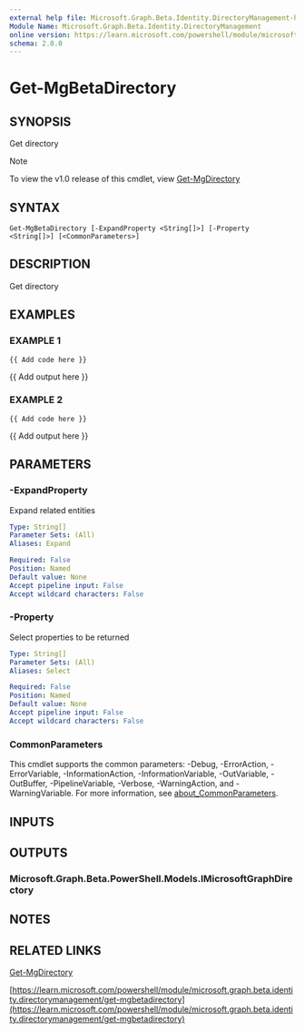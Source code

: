 ```yaml
---
external help file: Microsoft.Graph.Beta.Identity.DirectoryManagement-help.xml
Module Name: Microsoft.Graph.Beta.Identity.DirectoryManagement
online version: https://learn.microsoft.com/powershell/module/microsoft.graph.beta.identity.directorymanagement/get-mgbetadirectory
schema: 2.0.0
---
```


# Get-MgBetaDirectory

## SYNOPSIS
Get directory

> [!NOTE]
> To view the v1.0 release of this cmdlet, view [Get-MgDirectory](/powershell/module/Microsoft.Graph.Identity.DirectoryManagement/Get-MgDirectory?view=graph-powershell-1.0)

## SYNTAX

```
Get-MgBetaDirectory [-ExpandProperty <String[]>] [-Property <String[]>] [<CommonParameters>]
```

## DESCRIPTION
Get directory

## EXAMPLES

### EXAMPLE 1
```
{{ Add code here }}
```

{{ Add output here }}

### EXAMPLE 2
```
{{ Add code here }}
```

{{ Add output here }}

## PARAMETERS

### -ExpandProperty
Expand related entities

```yaml
Type: String[]
Parameter Sets: (All)
Aliases: Expand

Required: False
Position: Named
Default value: None
Accept pipeline input: False
Accept wildcard characters: False
```

### -Property
Select properties to be returned

```yaml
Type: String[]
Parameter Sets: (All)
Aliases: Select

Required: False
Position: Named
Default value: None
Accept pipeline input: False
Accept wildcard characters: False
```

### CommonParameters
This cmdlet supports the common parameters: -Debug, -ErrorAction, -ErrorVariable, -InformationAction, -InformationVariable, -OutVariable, -OutBuffer, -PipelineVariable, -Verbose, -WarningAction, and -WarningVariable. For more information, see [about_CommonParameters](http://go.microsoft.com/fwlink/?LinkID=113216).

## INPUTS

## OUTPUTS

### Microsoft.Graph.Beta.PowerShell.Models.IMicrosoftGraphDirectory
## NOTES

## RELATED LINKS
[Get-MgDirectory](/powershell/module/Microsoft.Graph.Identity.DirectoryManagement/Get-MgDirectory?view=graph-powershell-1.0)

[https://learn.microsoft.com/powershell/module/microsoft.graph.beta.identity.directorymanagement/get-mgbetadirectory](https://learn.microsoft.com/powershell/module/microsoft.graph.beta.identity.directorymanagement/get-mgbetadirectory)


